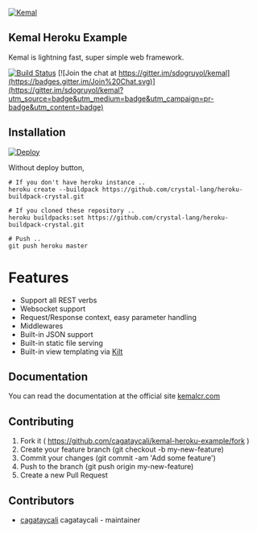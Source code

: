 [![Kemal](https://avatars3.githubusercontent.com/u/15321198?v=3&s=200)](http://kemalcr.com)

## Kemal Heroku Example

Kemal is lightning fast, super simple web framework.

[![Build Status](https://travis-ci.org/kemalcr/kemal.svg?branch=master)](https://travis-ci.org/kemalcr/kemal)
[![Join the chat at https://gitter.im/sdogruyol/kemal](https://badges.gitter.im/Join%20Chat.svg)](https://gitter.im/sdogruyol/kemal?utm_source=badge&utm_medium=badge&utm_campaign=pr-badge&utm_content=badge)

## Installation

[![Deploy](https://www.herokucdn.com/deploy/button.svg)](https://heroku.com/deploy?template=https://github.com/cagataycali/kemal-heroku-example)

Without deploy button,
```
# If you don't have heroku instance ..
heroku create --buildpack https://github.com/crystal-lang/heroku-buildpack-crystal.git

# If you cloned these repository ..
heroku buildpacks:set https://github.com/crystal-lang/heroku-buildpack-crystal.git

# Push ..
git push heroku master
```

# Features

- Support all REST verbs
- Websocket support
- Request/Response context, easy parameter handling
- Middlewares
- Built-in JSON support
- Built-in static file serving
- Built-in view templating via [Kilt](https://github.com/jeromegn/kilt)

## Documentation

You can read the documentation at the official site [kemalcr.com](http://kemalcr.com)

## Contributing

1. Fork it ( https://github.com/cagataycali/kemal-heroku-example/fork )
2. Create your feature branch (git checkout -b my-new-feature)
3. Commit your changes (git commit -am 'Add some feature')
4. Push to the branch (git push origin my-new-feature)
5. Create a new Pull Request

## Contributors

- [cagataycali](https://github.com/cagataycali) cagataycali - maintainer

